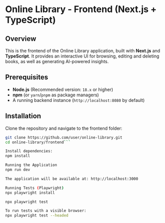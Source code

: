# Online Library - Frontend (Next.js + TypeScript)

## Overview
This is the frontend of the Online Library application, built with **Next.js** and **TypeScript**. It provides an interactive UI for browsing, editing and deleting books, as well as generating AI-powered insights.

## Prerequisites
- **Node.js** (Recommended version: `18.x` or higher)
- **npm** (or `yarn`/`pnpm` as package managers)
- A running backend instance (`http://localhost:8080` by default)

## Installation
Clone the repository and navigate to the frontend folder:
```sh
git clone https://github.com/user/online-library.git
cd online-library/frontend```

Install dependencies:
npm install

Running the Application
npm run dev

The application will be available at: http://localhost:3000

Running Tests (Playwright)
npx playwright install

npx playwright test

To run tests with a visible browser:
npx playwright test --headed
